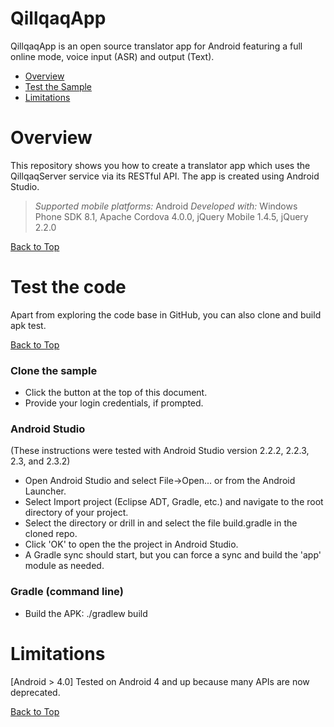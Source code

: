 # QillqaqApp


QillqaqApp is an open source translator app for Android featuring a full online mode, voice input (ASR) and output (Text).


<a id="top"></a>
* [Overview](#overview)
* [Test the Sample](#test-the-sample)
* [Limitations](#limitations)

# Overview

This repository shows you how to create a translator app which uses the QillqaqServer service via its RESTful API. The app is created using Android Studio.

> *Supported mobile platforms:* Android
> *Developed with:* Windows Phone SDK 8.1, Apache Cordova 4.0.0, jQuery Mobile 1.4.5, jQuery 2.2.0

[Back to Top](#top)


# Test the code

Apart from exploring the code base in GitHub, you can also clone and build apk test.

[Back to Top](#top)

### Clone the sample

*  Click the button at the top of this document.
*  Provide your login credentials, if prompted.

### Android Studio

(These instructions were tested with Android Studio version 2.2.2, 2.2.3, 2.3, and 2.3.2)


*  Open Android Studio and select File->Open... or from the Android Launcher.
*  Select Import project (Eclipse ADT, Gradle, etc.) and navigate to the root directory of your project.
*  Select the directory or drill in and select the file build.gradle in the cloned repo.
*  Click 'OK' to open the the project in Android Studio.
*  A Gradle sync should start, but you can force a sync and build the 'app' module as needed.



### Gradle (command line)

*  Build the APK: ./gradlew build


# Limitations

[Android > 4.0] Tested on Android 4 and up because many APIs are now deprecated.

[Back to Top](#top)
